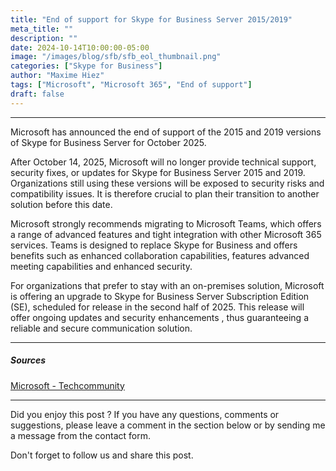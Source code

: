 ```yaml
---
title: "End of support for Skype for Business Server 2015/2019"
meta_title: ""
description: ""
date: 2024-10-14T10:00:00-05:00
image: "/images/blog/sfb/sfb_eol_thumbnail.png"
categories: ["Skype for Business"]
author: "Maxime Hiez"
tags: ["Microsoft", "Microsoft 365", "End of support"]
draft: false
---
```

---

Microsoft has announced the end of support of the 2015 and 2019 versions of Skype for Business Server for October 2025.

After October 14, 2025, Microsoft will no longer provide technical support, security fixes, or updates for Skype for Business Server 2015 and 2019. Organizations still using these versions will be exposed to security risks and compatibility issues. It is therefore crucial to plan their transition to another solution before this date.

Microsoft strongly recommends migrating to Microsoft Teams, which offers a range of advanced features and tight integration with other Microsoft 365 services. Teams is designed to replace Skype for Business and offers benefits such as enhanced collaboration capabilities, features advanced meeting capabilities and enhanced security.

For organizations that prefer to stay with an on-premises solution, Microsoft is offering an upgrade to Skype for Business Server Subscription Edition (SE), scheduled for release in the second half of 2025. This release will offer ongoing updates and security enhancements , thus guaranteeing a reliable and secure communication solution.

---

##### Sources
[Microsoft - Techcommunity](https://techcommunity.microsoft.com/blog/skype_for_business_blog/end-of-support-for-skype-for-business-server-2015-and-skype-for-business-server-/4268502)

---


Did you enjoy this post ? If you have any questions, comments or suggestions, please leave a comment in the section below or by sending me a message from the contact form.

Don't forget to follow us and share this post.